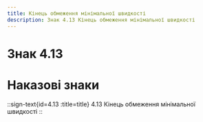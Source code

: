 ```yaml
---
title: Кінець обмеження мінімальної швидкості
description: Знак 4.13 Кінець обмеження мінімальної швидкості
---
```

# Знак 4.13
# Наказові знаки
::sign-text{id=4.13 :title=title}
4.13 Кінець обмеження мінімальної швидкості
::